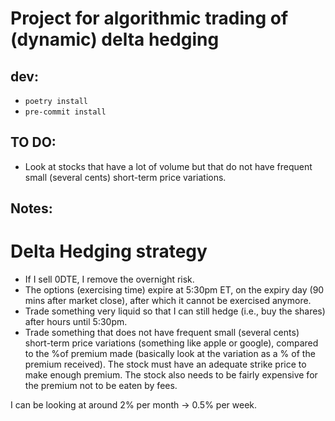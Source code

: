 # Project for algorithmic trading of (dynamic) delta hedging


## dev:

* `poetry install`
* `pre-commit install`


## TO DO:

* Look at stocks that have a lot of volume but that do not have frequent small (several cents) short-term price variations.

## Notes:

# Delta Hedging strategy

* If I sell 0DTE, I remove the overnight risk.
* The options (exercising time) expire at 5:30pm ET, on the expiry day (90 mins after market close), after which it cannot be exercised anymore.
* Trade something very liquid so that I can still hedge (i.e., buy the shares) after hours until 5:30pm.
* Trade something that does not have frequent small (several cents) short-term price variations (something like apple or google), compared to the %of premium made
  (basically look at the variation as a % of the premium received).
  The stock must have an adequate strike price to make enough premium. The stock also needs to be fairly expensive for the premium not to be eaten by fees.

I can be looking at around 2% per month -> 0.5% per week.
